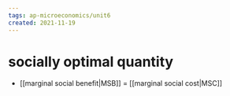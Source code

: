 ```yaml
---
tags: ap-microeconomics/unit6 
created: 2021-11-19
---
```


# socially optimal quantity

- [[marginal social benefit|MSB]] = [[marginal social cost|MSC]] 
